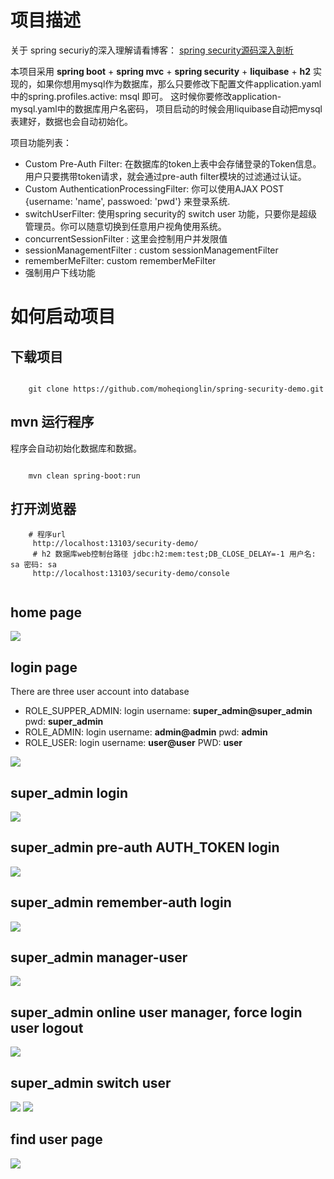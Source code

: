 
# 项目描述
关于 spring securiy的深入理解请看博客： [spring security源码深入剖析][11]

本项目采用 **spring boot** + **spring mvc** + **spring security** + **liquibase** + **h2** 实现的，如果你想用mysql作为数据库，那么只要修改下配置文件application.yaml中的spring.profiles.active: msql 即可。 这时候你要修改application-mysql.yaml中的数据库用户名密码， 项目启动的时候会用liquibase自动把mysql表建好，数据也会自动初始化。

项目功能列表：

- Custom Pre-Auth Filter: 在数据库的token上表中会存储登录的Token信息。用户只要携带token请求，就会通过pre-auth filter模块的过滤通过认证。
- Custom AuthenticationProcessingFilter: 你可以使用AJAX POST {username: 'name', passwoed: 'pwd'} 来登录系统.
- switchUserFilter: 使用spring security的 switch user 功能，只要你是超级管理员。你可以随意切换到任意用户视角使用系统。
- concurrentSessionFilter : 这里会控制用户并发限值
- sessionManagementFilter : custom sessionManagementFilter
- rememberMeFilter: custom rememberMeFilter
- 强制用户下线功能

# 如何启动项目

## 下载项目

````

    git clone https://github.com/moheqionglin/spring-security-demo.git

````
## mvn 运行程序
程序会自动初始化数据库和数据。

````

    mvn clean spring-boot:run
````

## 打开浏览器

````
    # 程序url
     http://localhost:13103/security-demo/
     # h2 数据库web控制台路径 jdbc:h2:mem:test;DB_CLOSE_DELAY=-1 用户名: sa 密码: sa
     http://localhost:13103/security-demo/console
     
````

## home page
![][1]

## login page
There are three user account into database

 - ROLE_SUPPER_ADMIN:  login username: **super_admin@super_admin** pwd: **super_admin**
 - ROLE_ADMIN:  login username: **admin@admin** pwd: **admin**
 - ROLE_USER:  login username: **user@user** PWD: **user**


![][2]

## super_admin login 
![][3]

## super_admin pre-auth AUTH_TOKEN login
![][4]

## super_admin remember-auth login
![][5]

## super_admin manager-user
![][6]

## super_admin online user manager, force login user logout

![][7]

## super_admin switch user
![][8]
![][9]

## find user page
![][10]

[1]: https://github.com/moheqionglin/spring-security-demo/blob/develop/src/main/resources/images/homepage.png
[2]: https://github.com/moheqionglin/spring-security-demo/blob/develop/src/main/resources/images/login.png
[3]: https://github.com/moheqionglin/spring-security-demo/blob/develop/src/main/resources/images/suer-admin.png
[4]: https://github.com/moheqionglin/spring-security-demo/blob/develop/src/main/resources/images/pre-auth.png
[5]: https://github.com/moheqionglin/spring-security-demo/blob/develop/src/main/resources/images/remember-auth.png
[6]: https://github.com/moheqionglin/spring-security-demo/blob/develop/src/main/resources/images/super-manager-user.png
[7]: https://github.com/moheqionglin/spring-security-demo/blob/develop/src/main/resources/images/super-online-user-manager.png
[8]: https://github.com/moheqionglin/spring-security-demo/blob/develop/src/main/resources/images/super-switch-user-1.png
[9]: https://github.com/moheqionglin/spring-security-demo/blob/develop/src/main/resources/images/super-switch-user.png
[10]: https://github.com/moheqionglin/spring-security-demo/blob/develop/src/main/resources/images/find-user.png
[11]: http://www.moheqionglin.com/site/serialize/02007001001/detail.html
